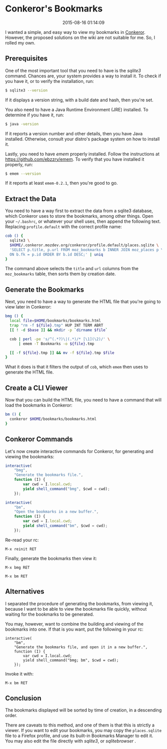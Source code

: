 Conkeror's Bookmarks
======================================================================

<center>2015-08-16 01:14:09</center>

I wanted a simple, and easy way to view my bookmarks in
[Conkeror](http://conkeror.org). However, the proposed solutions on
the wiki are not suitable for me. So, I rolled my own.


## Prerequisites

One of the most important tool that you need to have is the _sqlite3_
command. Chances are, your system provides a way to install it. To
check if you have it, or to verify the installation, run:

```bash
$ sqlite3 --version
```

If it displays a version string, with a build date and hash, then
you're set.

You also need to have a Java Runtime Environment (JRE) installed. To
determine if you have it, run:

```bash
$ java -version
```

If it reports a version number and other details, then you have Java
installed. Otherwise, consult your distro's package system on how to
install it.

Lastly, you need to have _emem_ properly installed. Follow the
instructions at <https://github.com/ebzzry/emem>. To verify that you
have installed it properly, run:

```bash
$ emem --version
```

If it reports at least `emem-0.2.1`, then you're good to go.


## Extract the Data

You need to have a way first to extract the data from a sqlite3
database, which Conkeror uses to store the bookmarks, among other
things. Open your `~/.bashrc`, or whatever your shell uses, then
append the following text. Replacing `profile.default` with the
correct profile name:

```bash
cob () {
  sqlite3 \
  $HOME/.conkeror.mozdev.org/conkeror/profile.default/places.sqlite \
  'SELECT p.title, p.url FROM moz_bookmarks b INNER JOIN moz_places p \
  ON b.fk = p.id ORDER BY b.id DESC;' | uniq
}
```

The command above selects the `title` and `url` columns from the
`moz_bookmarks` table, then sorts them by creation date.


## Generate the Bookmarks

Next, you need to have a way to generate the HTML file that
you're going to view later in Conkeror:

```bash
bmg () {
  local file=$HOME/bookmarks/bookmarks.html
  trap "rm -f ${file}.tmp" HUP INT TERM ABRT
  [[ ! -d $base ]] && mkdir -p `dirname $file`

  cob | perl -pe 's/^(.*?)\|(.*)/* [\1](\2)/' \
      | emem -T Bookmarks -o ${file}.tmp

  [[ -f ${file}.tmp ]] && mv -f ${file}.tmp $file
}
```

What it does is that it filters the output of `cob`, which `emem` then
uses to generate the HTML file.


## Create a CLI Viewer

Now that you can build the HTML file, you need to have a command that
will load the bookmarks in Conkeror:

```bash
bm () {
  conkeror $HOME/bookmarks/bookmarks.html
}
```

## Conkeror Commands

Let's now create interactive commands for Conkeror, for generating and
viewing the bookmarks:

```javascript
interactive(
    "bmg",
    "Generate the bookmarks file.",
    function (I) {
        var cwd = I.local.cwd;
        yield shell_command("bmg", $cwd = cwd);
    });

interactive(
    "bm",
    "Open the bookmarks in a new buffer.",
    function (I) {
        var cwd = I.local.cwd;
        yield shell_command("bm", $cwd = cwd);
    });
```

Re-read your rc:

```
M-x reinit RET
```

Finally, generate the bookmarks then view it:

```
M-x bmg RET
```

```
M-x bm RET
```


## Alternatives

I separated the procedure of generating the bookmarks, from viewing
it, because I want to be able to view the bookmarks file quickly,
without waiting for the bookmarks to be generated.

You may, however, want to combine the building and viewing of the
bookmarks into one. If that is you want, put the following in your
rc:

```
interactive(
    "bm",
    "Generate the bookmarks file, and open it in a new buffer.",
    function (I) {
        var cwd = I.local.cwd;
        yield shell_command("bmg; bm", $cwd = cwd);
    });
```

Invoke it with:

```
M-x bm RET
```

## Conclusion

The bookmarks displayed will be sorted by time of creation, in a
descending order.

There are caveats to this method, and one of them is that this is
strictly a viewer. If you want to edit your bookmarks, you may copy
the `places.sqlite` file to a Firefox profile, and use its built-in
Bookmarks Manager to edit it. You may also edit the file directly with
_sqlite3_, or _sqlitebrowser_ .
